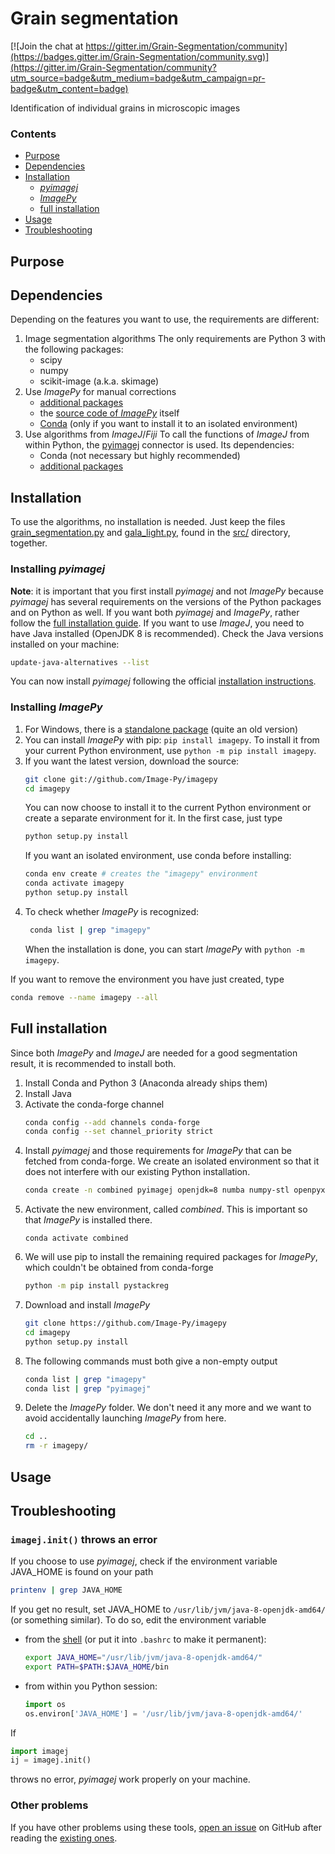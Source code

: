 # Grain segmentation

[![Join the chat at https://gitter.im/Grain-Segmentation/community](https://badges.gitter.im/Grain-Segmentation/community.svg)](https://gitter.im/Grain-Segmentation/community?utm_source=badge&utm_medium=badge&utm_campaign=pr-badge&utm_content=badge)

Identification of individual grains in microscopic images



### Contents

- [Purpose](#purpose)
- [Dependencies](#dependencies)
- [Installation](#installation)
   - [*pyimagej*](#installing-pyimagej)
   - [*ImagePy*](#installing-ImagePy)
   - [full installation](#full-installation)
- [Usage](#usage)
- [Troubleshooting](#troubleshooting)



## Purpose



## Dependencies

Depending on the features you want to use, the requirements are different:
1. Image segmentation algorithms
The only requirements are Python 3 with the following packages:
   - scipy
   - numpy
   - scikit-image (a.k.a. skimage)
2. Use *ImagePy* for manual corrections
   - [additional packages](https://github.com/Image-Py/imagepy/blob/master/requirements.txt)
   - the [source code of *ImagePy*](https://github.com/Image-Py/imagepy) itself
   - [Conda](https://conda.io/en/latest/) (only if you want to install it to an isolated environment)
3. Use algorithms from *ImageJ*/*Fiji*
To call the functions of *ImageJ* from within Python, the [pyimagej](https://imagej.net/Python) connector is used. Its dependencies:
   - Conda (not necessary but highly recommended)
   - [additional packages](https://github.com/imagej/pyimagej/blob/master/environment.yml)



## Installation

To use the algorithms, no installation is needed. Just keep the files [grain_segmentation.py](https://github.com/CsatiZoltan/GrainSegmentation/blob/master/src/grain_segmentation.py) and [gala_light.py](https://github.com/CsatiZoltan/GrainSegmentation/blob/master/src/gala_light.py), found in the [src/](https://github.com/CsatiZoltan/GrainSegmentation/tree/master/src) directory, together.



### Installing *pyimagej*

**Note**: it is important that you first install *pyimagej* and not *ImagePy* because *pyimagej* has several requirements on the versions of the Python packages and on Python as well. If you want both *pyimagej* and *ImagePy*, rather follow the [full installation guide](#full-installation).
If you want to use *ImageJ*, you need to have Java installed (OpenJDK 8 is recommended).
Check the Java versions installed on your machine:

```bash
update-java-alternatives --list
```
You can now install *pyimagej* following the official [installation instructions](https://github.com/imagej/pyimagej#installation).



### Installing *ImagePy*

1. For Windows, there is a [standalone package](https://github.com/Image-Py/imagepy/releases/download/v0.2/ImagePy-64.rar) (quite an old version)
2. You can install *ImagePy* with pip: `pip install imagepy`. To install it from your current Python environment, use `python -m pip install imagepy`.
3. If you want the latest version, download the source:
   ```bash
   git clone git://github.com/Image-Py/imagepy
   cd imagepy
   ```
   You can now choose to install it to the current Python environment or create a separate environment for it. In the first case, just type
   ```bash
   python setup.py install
   ```
   If you want an isolated environment, use conda before installing:
   ```bash
   conda env create # creates the "imagepy" environment
   conda activate imagepy
   python setup.py install
   ```
4. To check whether *ImagePy* is recognized:
   ```bash
    conda list | grep "imagepy"
   ```
   When the installation is done, you can start *ImagePy* with `python -m imagepy`.

If you want to remove the environment you have just created, type
```bash
conda remove --name imagepy --all
```



## Full installation

Since both *ImagePy* and *ImageJ* are needed for a good segmentation result, it is recommended to install both.

1. Install Conda and Python 3 (Anaconda already ships them)
2. Install Java
3. Activate the conda-forge channel
   ```bash
   conda config --add channels conda-forge
   conda config --set channel_priority strict
   ```
4. Install *pyimagej* and those requirements for *ImagePy* that can be fetched from conda-forge. We create an isolated environment so that it does not interfere with our existing Python installation.
   ```bash
   conda create -n combined pyimagej openjdk=8 numba numpy-stl openpyxl pandas pydicom pypubsub read-roi scikit-image scikit-learn shapely wxpython xlrd xlwt markdown python-markdown-math moderngl
   ```
5. Activate the new environment, called *combined*. This is important so that *ImagePy* is installed there.
   ```
   conda activate combined
   ```
6. We will use pip to install the remaining required packages for *ImagePy*, which couldn't be obtained from conda-forge
   ```bash
   python -m pip install pystackreg
   ```
7. Download and install *ImagePy*
   ```bash
   git clone https://github.com/Image-Py/imagepy
   cd imagepy
   python setup.py install
   ```
8. The following commands must both give a non-empty output
   ```bash
   conda list | grep "imagepy"
   conda list | grep "pyimagej"
   ```
9. Delete the *ImagePy* folder. We don't need it any more and we want to avoid accidentally launching *ImagePy* from here.
   ```bash
   cd ..
   rm -r imagepy/
   ```



## Usage



## Troubleshooting

### `imagej.init()` throws an error

If you choose to use *pyimagej*, check if the environment variable JAVA_HOME is found on your path
```bash
printenv | grep JAVA_HOME
```
If you get no result, set JAVA_HOME to `/usr/lib/jvm/java-8-openjdk-amd64/` (or something similar). To do so, edit the environment variable
   - from the [shell](https://stackoverflow.com/a/39691105/4892892) (or put it into `.bashrc` to make it permanent):
      ```bash
      export JAVA_HOME="/usr/lib/jvm/java-8-openjdk-amd64/"
      export PATH=$PATH:$JAVA_HOME/bin
      ```
   - from within you Python session:
      ```python
      import os
      os.environ['JAVA_HOME'] = '/usr/lib/jvm/java-8-openjdk-amd64/'
      ```

If
```python
import imagej
ij = imagej.init()
```
throws no error, *pyimagej* work properly on your machine.



### Other problems

If you have other problems using these tools, [open an issue](https://github.com/CsatiZoltan/GrainSegmentation/issues/new) on GitHub after reading the [existing ones](https://github.com/CsatiZoltan/GrainSegmentation/issues).
